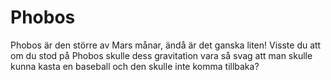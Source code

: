 # Phobos

Phobos är den större av Mars månar, ändå är det ganska liten! Visste du att om
du stod på Phobos skulle dess gravitation vara så svag att man skulle kunna
kasta en baseball och den skulle inte komma tillbaka?
